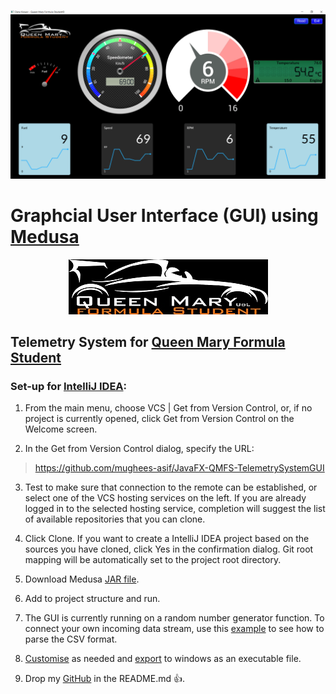 
<p align="center">
  <img src="/images/qmfs1.png">
</p>

# Graphcial User Interface (GUI) using [Medusa](https://github.com/HanSolo/Medusa) 

<p align="center">
  <img src="/images/QMFSLogo.jpg">
</p>

## Telemetry System for [Queen Mary Formula Student](https://www.qmformulastudent.co.uk/)

### Set-up for [IntelliJ IDEA](https://www.jetbrains.com/idea/download/#section=windows):

1. From the main menu, choose VCS | Get from Version Control, or, if no project is currently opened, click Get from Version Control on the Welcome screen.

2. In the Get from Version Control dialog, specify the URL: 
> https://github.com/mughees-asif/JavaFX-QMFS-TelemetrySystemGUI 

3. Test to make sure that connection to the remote can be established, or select one of the VCS hosting services on the left. If you are already logged in to the selected hosting service, completion will suggest the list of available repositories that you can clone.

3. Click Clone. If you want to create a IntelliJ IDEA project based on the sources you have cloned, click Yes in the confirmation dialog. Git root mapping will be automatically set to the project root directory.

4. Download Medusa [JAR file](https://jar-download.com/artifact-search/Medusa).

5. Add to project structure and run.

6. The GUI is currently running on a random number generator function. To connect your own incoming data stream, use this [example](https://mkyong.com/java/how-to-read-and-parse-csv-file-in-java/) to see how to parse the CSV format.

6. [Customise](https://community.oracle.com/docs/DOC-992746) as needed and [export](https://www.jetbrains.com/help/idea/packaging-javafx-applications.html) to windows as an executable file.

7. Drop my [GitHub](https://github.com/mughees-asif) in the README.md :+1:.



